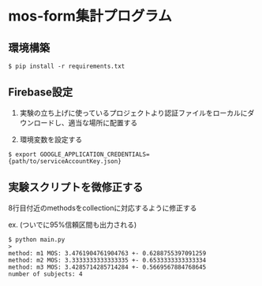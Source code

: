 # mos-form集計プログラム

## 環境構築
```
$ pip install -r requirements.txt
```

## Firebase設定

1. 実験の立ち上げに使っているプロジェクトより認証ファイルをローカルにダウンロードし、適当な場所に配置する

2. 環境変数を設定する
```
$ export GOOGLE_APPLICATION_CREDENTIALS={path/to/serviceAccountKey.json}
```

## 実験スクリプトを微修正する

8行目付近のmethodsをcollectionに対応するように修正する

ex. (ついでに95%信頼区間も出力される)

```
$ python main.py
> 
method: m1 MOS: 3.4761904761904763 +- 0.6288755397091259
method: m2 MOS: 3.3333333333333335 +- 0.6533333333333334
method: m3 MOS: 3.4285714285714284 +- 0.5669567884768645
number of subjects: 4
```
